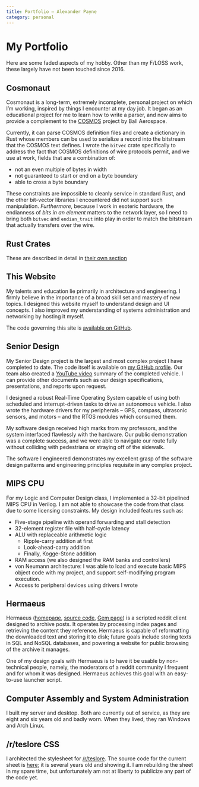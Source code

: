 ```yaml
---
title: Portfolio – Alexander Payne
category: personal
---
```


# My Portfolio

Here are some faded aspects of my hobby. Other than my F/LOSS work, these
largely have not been touched since 2016.

## Cosmonaut

Cosmonaut is a long-term, extremely incomplete, personal project on which I’m
working, inspired by things I encounter at my day job. It began as an
educational project for me to learn how to write a parser, and now aims to
provide a complement to the [COSMOS](//cosmosrb.com) project by Ball Aerospace.

Currently, it can parse COSMOS definition files and create a dictionary in Rust
whose members can be used to serialize a record into the bitstream that the
COSMOS text defines. I wrote the `bitvec` crate specifically to address the fact
that COSMOS definitions of wire protocols permit, and we use at work, fields
that are a combination of:

- not an even multiple of bytes in width
- not guaranteed to start or end on a byte boundary
- able to cross a byte boundary

These constraints are impossible to cleanly service in standard Rust, and the
other bit-vector libraries I encountered did not support such manipulation.
*Furthermore*, because I work in esoteric hardware, the endianness of *bits in*
*an element* matters to the network layer, so I need to bring both `bitvec` and
`endian_trait` into play in order to match the bitstream that actually transfers
over the wire.

## Rust Crates

These are described in detail in [their own section][crates]

## This Website

My talents and education lie primarily in architecture and engineering. I firmly
believe in the importance of a broad skill set and mastery of new topics. I
designed this website myself to understand design and UI concepts. I also
improved my understanding of systems administration and networking by hosting it
myself.

The code governing this site is [available on GitHub][site].

## Senior Design

My Senior Design project is the largest and most complex project I have
completed to date. The code itself is available on [my GitHub profile][srd]. Our
team also created a [YouTube video][yt] summary of the completed vehicle. I can
provide other documents such as our design specifications, presentations, and
reports upon request.

I designed a robust Real-Time Operating System capable of using both scheduled
and interrupt-driven tasks to drive an autonomous vehicle. I also wrote the
hardware drivers for my peripherals – GPS, compass, ultrasonic sensors, and
motors – and the RTOS modules which consumed them.

My software design received high marks from my professors, and the system
interfaced flawlessly with the hardware. Our public demonstration was a complete
success, and we were able to navigate our route fully without colliding with
pedestrians or straying off of the sidewalk.

The software I engineered demonstrates my excellent grasp of the software design
patterns and engineering principles requisite in any complex project.

## MIPS CPU

For my Logic and Computer Design class, I implemented a 32-bit pipelined MIPS
CPU in Verilog. I am not able to showcase the code from that class due to some
licensing constraints. My design included features such as:

- Five-stage pipeline with operand forwarding and stall detection
- 32-element register file with half-cycle latency
- ALU with replaceable arithmetic logic
  - Ripple-carry addition at first
  - Look-ahead-carry addition
  - Finally, Kogge-Stone addition
- RAM access (we also designed the RAM banks and controllers)
- von Neumann architecture: I was able to load and execute basic MIPS object
    code with my project, and support self-modifying program execution.
- Access to peripheral devices using drivers I wrote

## Hermaeus

Hermaeus ([homepage][hm-myrr], [source code][hm-gh], [Gem page][hm-gem]) is a
scripted reddit client designed to archive posts. It operates by processing
index pages and retrieving the content they reference. Hermaeus is capable of
reformatting the downloaded text and storing it to disk; future goals include
storing texts in SQL and NoSQL databases, and powering a website for public
browsing of the archive it manages.

One of my design goals with Hermaeus is to have it be usable by non-technical
people, namely, the moderators of a reddit community I frequent and for whom it
was designed. Hermaeus achieves this goal with an easy-to-use launcher script.

## Computer Assembly and System Administration

I built my server and desktop. Both are currently out of service, as they are
eight and six years old and badly worn. When they lived, they ran Windows and
Arch Linux.

## /r/teslore CSS

I architected the stylesheet for [/r/teslore][tsl]. The source code for the
current sheet is [here][tsl-gh-old]; it is several years old and showing it. I
am rebuilding the sheet in my spare time, but unfortunately am not at liberty to
publicize any part of the code yet.

[crates]: /crates
[hm-gem]: https://rubygems.org/gems/hermaeus
[hm-gh]: https://github.com/myrrlyn/hermaeus
[hm-myrr]: https://myrrlyn.net/hermaeus
[sass]: http://sass-lang.com
[site]: https://github.com/myrrlyn/myrrlyn.net
[srd]: https://github.com/myrrlyn/SeniorDesign
[tsl]: https://reddit.com/r/teslore
[tsl-gh-old]: https://github.com/myrrlyn/teslore
[yt]: https://www.youtube.com/watch?v=K3CKSovJbJQ
